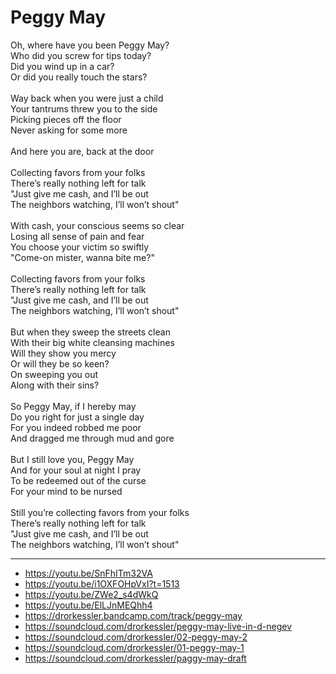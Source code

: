 # Peggy May

Oh, where have you been Peggy May?\
Who did you screw for tips today?\
Did you wind up in a car?\
Or did you really touch the stars?\
\
Way back when you were just a child\
Your tantrums threw you to the side\
Picking pieces off the floor\
Never asking for some more\
\
And here you are, back at the door\
\
Collecting favors from your folks\
There’s really nothing left for talk\
"Just give me cash, and I’ll be out\
The neighbors watching, I’ll won’t shout"\
\
With cash, your conscious seems so clear\
Losing all sense of pain and fear\
You choose your victim so swiftly\
"Come-on mister, wanna bite me?"\
\
Collecting favors from your folks\
There’s really nothing left for talk\
"Just give me cash, and I’ll be out\
The neighbors watching, I’ll won’t shout"\
\
But when they sweep the streets clean\
With their big white cleansing machines\
Will they show you mercy\
Or will they be so keen?\
On sweeping you out\
Along with their sins?\
\
So Peggy May, if I hereby may\
Do you right for just a single day\
For you indeed robbed me poor\
And dragged me through mud and gore\
\
But I still love you, Peggy May\
And for your soul at night I pray\
To be redeemed out of the curse\
For your mind to be nursed\
\
Still you’re collecting favors from your folks\
There’s really nothing left for talk\
"Just give me cash, and I’ll be out\
The neighbors watching, I’ll won’t shout"

---
- https://youtu.be/SnFhITm32VA
- https://youtu.be/i1OXFOHpVxI?t=1513
- https://youtu.be/ZWe2_s4dWkQ
- https://youtu.be/ElLJnMEQhh4
- https://drorkessler.bandcamp.com/track/peggy-may
- https://soundcloud.com/drorkessler/peggy-may-live-in-d-negev
- https://soundcloud.com/drorkessler/02-peggy-may-2
- https://soundcloud.com/drorkessler/01-peggy-may-1
- https://soundcloud.com/drorkessler/paggy-may-draft
